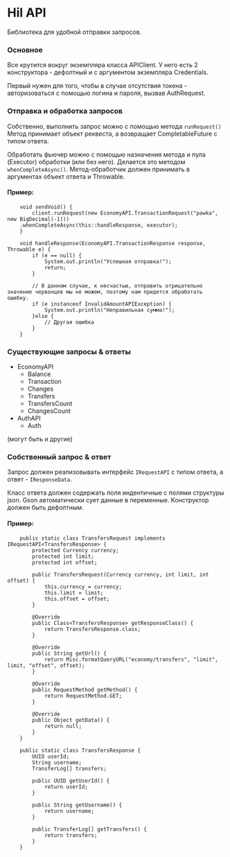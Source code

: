 # Hil API

Библиотека для удобной отправки запросов.

### Основное

Все крутится вокруг экземпляра класса APIClient. 
У него есть 2 конструктора - дефолтный и с аргументом экземпляра Credentials.

Первый нужен для того, чтобы в случае отсутствия токена - авторизоваться с помощью логина и пароля, вызвав AuthRequest.

### Отправка и обработка запросов
Собственно, выполнить запрос можно с помощью метода `runRequest()`
Метод принимает объект реквеста, а возвращает CompletableFuture с типом ответа.

Обработать фьючер можно с помощью назначения метода и пула (Executor) обработки (или без него). Делается это методом `whenCompleteAsync()`. Метод-обработчик должен принимать в аргументах объект ответа и Throwable.

#### Пример:
        void sendVoid() {
            client.runRequest(new EconomyAPI.TransactionRequest("pawka", new BigDecimal(-1)))
		.whenCompleteAsync(this::handleResponse, executor);
        }
    
        void handleResponse(EconomyAPI.TransactionResponse response, Throwable e) {
            if (e == null) {
                System.out.println("Успешная отправка!");
                return;
            }
    
            // В данном случае, к несчастью, отправить отрицательно значение червонцев мы не можем, поэтому нам придется обработать ошибку.
            if (e instanceof InvalidAmountAPIException) {
                System.out.println("Неправильная сумма!");
            }else {
                // Другая ошибка
            }
        }

### Существующие запросы & ответы
- EconomyAPI
  - Balance
  - Transaction
  - Changes
  - Transfers
  - TransfersCount
  - ChangesCount
- AuthAPI
  - Auth
  
(могут быть и другие)
### Собственный запрос & ответ

Запрос должен реализовывать интерфейс `IRequestAPI` с типом ответа, а ответ - `IResponseData`.

Класс ответа должен содержать поля индентичные с полями структуры json. Gson автоматически сует данные в переменные. Конструктор должен быть дефолтным.

#### Пример:
        public static class TransfersRequest implements IRequestAPI<TransfersResponse> {
            protected Currency currency;
            protected int limit;
            protected int offset;
    
            public TransfersRequest(Currency currency, int limit, int offset) {
                this.currency = currency;
                this.limit = limit;
                this.offset = offset;
            }
    
            @Override
            public Class<TransfersResponse> getResponseClass() {
                return TransfersResponse.class;
            }
    
            @Override
            public String getUrl() {
                return Misc.formatQueryURL("economy/transfers", "limit", limit, "offset", offset);
            }
    
            @Override
            public RequestMethod getMethod() {
                return RequestMethod.GET;
            }
    
            @Override
            public Object getData() {
                return null;
            }
        }
    
        public static class TransfersResponse {
            UUID userId;
            String username;
            TransferLog[] transfers;
    
            public UUID getUserId() {
                return userId;
            }
    
            public String getUsername() {
                return username;
            }
    
            public TransferLog[] getTransfers() {
                return transfers;
            }
        }